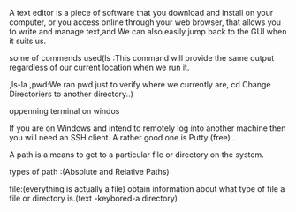 A text editor is a piece of software that you download and install on
your computer, or you access online through your web browser, that
allows you to write and manage text,and We can also easily jump back to the GUI when it suits us.

some of commends used(ls :This command will provide the same output regardless of our current location when we run it.

,ls-la ,pwd:We ran pwd just to verify where we currently are, cd  Change Directoriers to another directory..)

oppenning terminal on windos

If you are on Windows and intend to remotely log into another machine then you will need an SSH client. A rather good one is Putty (free) .

 A path is a means to get to a particular file or directory on the system.

types of path :(Absolute and Relative Paths)

 

file:(everything is actually a file) obtain information about what type of file a file or directory is.(text -keybored-a directory)

 